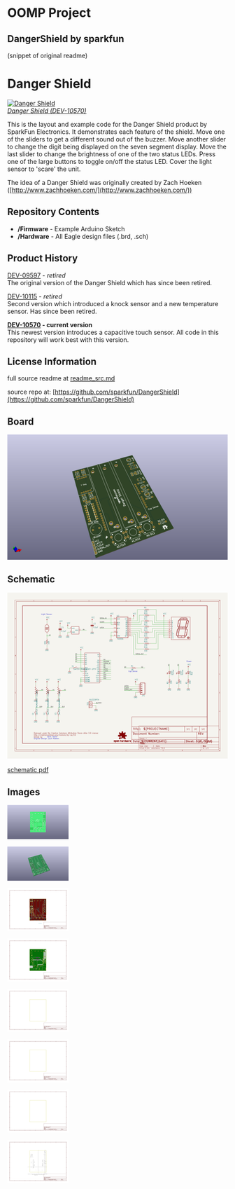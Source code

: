 # OOMP Project  
## DangerShield  by sparkfun  
  
(snippet of original readme)  
  
Danger Shield  
=============  
  
[![Danger Shield](https://dlnmh9ip6v2uc.cloudfront.net/images/products/1/0/5/7/0/10570-01_i_ma.jpg)    
*Danger Shield (DEV-10570)*](https://www.sparkfun.com/products/10570)  
  
This is the layout and example code for the Danger Shield product by SparkFun Electronics. It demonstrates each feature of the shield. Move one of the sliders to get a different sound out of the buzzer. Move another slider to change the digit being displayed on the seven segment display. Move the last slider to change the brightness of one of the two status LEDs. Press one of the large buttons to toggle on/off the status LED. Cover the light sensor to 'scare' the unit.  
  
The idea of a Danger Shield was originally created by Zach Hoeken ([http://www.zachhoeken.com/](http://www.zachhoeken.com/))  
  
Repository Contents  
-------------------  
* **/Firmware** - Example Arduino Sketch  
* **/Hardware** - All Eagle design files (.brd, .sch)  
  
Product History  
---------------  
  
[DEV-09597](https://www.sparkfun.com/products/9597) - *retired*    
The original version of the Danger Shield which has since been retired.  
  
[DEV-10115](https://www.sparkfun.com/products/10115) - *retired*    
Second version which introduced a knock sensor and a new temperature sensor. Has since been retired.  
  
**[DEV-10570](https://www.sparkfun.com/products/10570) - current version**    
This newest version introduces a capacitive touch sensor. All code in this repository will work best with this version.  
  
License Information  
--  
  full source readme at [readme_src.md](readme_src.md)  
  
source repo at: [https://github.com/sparkfun/DangerShield](https://github.com/sparkfun/DangerShield)  
## Board  
  
[![working_3d.png](working_3d_600.png)](working_3d.png)  
## Schematic  
  
[![working_schematic.png](working_schematic_600.png)](working_schematic.png)  
  
[schematic pdf](working_schematic.pdf)  
## Images  
  
[![working_3D_bottom.png](working_3D_bottom_140.png)](working_3D_bottom.png)  
  
[![working_3D_top.png](working_3D_top_140.png)](working_3D_top.png)  
  
[![working_assembly_page_01.png](working_assembly_page_01_140.png)](working_assembly_page_01.png)  
  
[![working_assembly_page_02.png](working_assembly_page_02_140.png)](working_assembly_page_02.png)  
  
[![working_assembly_page_03.png](working_assembly_page_03_140.png)](working_assembly_page_03.png)  
  
[![working_assembly_page_04.png](working_assembly_page_04_140.png)](working_assembly_page_04.png)  
  
[![working_assembly_page_05.png](working_assembly_page_05_140.png)](working_assembly_page_05.png)  
  
[![working_assembly_page_06.png](working_assembly_page_06_140.png)](working_assembly_page_06.png)  
